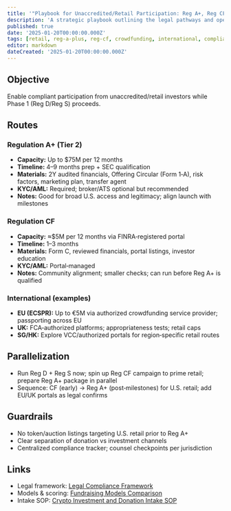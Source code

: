 ```yaml
---
title: '"Playbook for Unaccredited/Retail Participation: Reg A+, Reg CF, and International Equivalents"'
description: 'A strategic playbook outlining the legal pathways and operational steps for enabling unaccredited and retail investors to participate in the 1% Treaty initiative through regulated frameworks like Regulation A+, Regulation Crowdfunding, and their international counterparts.'
published: true
date: '2025-01-20T00:00:00.000Z'
tags: [retail, reg-a-plus, reg-cf, crowdfunding, international, compliance]
editor: markdown
dateCreated: '2025-01-20T00:00:00.000Z'
---
```


## Objective

Enable compliant participation from unaccredited/retail investors while Phase 1 (Reg D/Reg S) proceeds.

## Routes

### Regulation A+ (Tier 2)
- **Capacity:** Up to $75M per 12 months
- **Timeline:** 4–9 months prep + SEC qualification
- **Materials:** 2Y audited financials, Offering Circular (Form 1‑A), risk factors, marketing plan, transfer agent
- **KYC/AML:** Required; broker/ATS optional but recommended
- **Notes:** Good for broad U.S. access and legitimacy; align launch with milestones

### Regulation CF
- **Capacity:** ≈$5M per 12 months via FINRA‑registered portal
- **Timeline:** 1–3 months
- **Materials:** Form C, reviewed financials, portal listings, investor education
- **KYC/AML:** Portal‑managed
- **Notes:** Community alignment; smaller checks; can run before Reg A+ is qualified

### International (examples)
- **EU (ECSPR):** Up to €5M via authorized crowdfunding service provider; passporting across EU
- **UK:** FCA‑authorized platforms; appropriateness tests; retail caps
- **SG/HK:** Explore VCC/authorized portals for region‑specific retail routes

## Parallelization
- Run Reg D + Reg S now; spin up Reg CF campaign to prime retail; prepare Reg A+ package in parallel
- Sequence: CF (early) → Reg A+ (post‑milestones) for U.S. retail; add EU/UK portals as legal confirms

## Guardrails
- No token/auction listings targeting U.S. retail prior to Reg A+
- Clear separation of donation vs investment channels
- Centralized compliance tracker; counsel checkpoints per jurisdiction

## Links
- Legal framework: [Legal Compliance Framework](../strategy/legal-compliance-framework.md)
- Models & scoring: [Fundraising Models Comparison](../strategy/fundraising-models-comparison.md)
- Intake SOP: [Crypto Investment and Donation Intake SOP](../operations/crypto-intake-sop.md)
